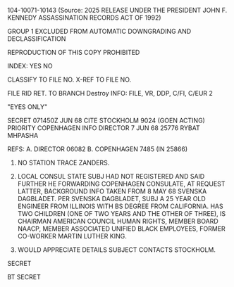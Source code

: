 104-10071-10143 (Source: 2025 RELEASE UNDER THE PRESIDENT JOHN F. KENNEDY ASSASSINATION RECORDS ACT OF 1992)

GROUP 1
EXCLUDED FROM AUTOMATIC
DOWNGRADING AND
DECLASSIFICATION

REPRODUCTION OF THIS COPY PROHIBITED

INDEX: YES NO

CLASSIFY TO FILE NO.
X-REF TO FILE NO.

FILE RID RET. TO BRANCH Destroy
INFO: FILE, VR, DDP, C/FI, C/EUR 2

"EYES ONLY"

SECRET 071450Z JUN 68 CITE STOCKHOLM 9024 (GOEN ACTING)
PRIORITY COPENHAGEN INFO DIRECTOR 7 JUN 68 25776
RYBAT MHPASHA

REFS: A. DIRECTOR 06082
B. COPENHAGEN 7485 (IN 25866)

1. NO STATION TRACE ZANDERS.

2. LOCAL CONSUL STATE SUBJ HAD NOT REGISTERED AND SAID
FURTHER HE FORWARDING COPENHAGEN CONSULATE, AT REQUEST
LATTER, BACKGROUND INFO TAKEN FROM 8 MAY 68 SVENSKA
DAGBLADET. PER SVENSKA DAGBLADET, SUBJ A 25 YEAR OLD
ENGINEER FROM ILLINOIS WITH BS DEGREE FROM CALIFORNIA.
HAS TWO CHILDREN (ONE OF TWO YEARS AND THE OTHER OF
THREE), IS CHAIRMAN AMERICAN COUNCIL HUMAN RIGHTS,
MEMBER BOARD NAACP, MEMBER ASSOCIATED UNIFIED BLACK
EMPLOYEES, FORMER CO-WORKER MARTIN LUTHER KING.

3. WOULD APPRECIATE DETAILS SUBJECT CONTACTS STOCKHOLM.

SECRET

BT
SECRET
